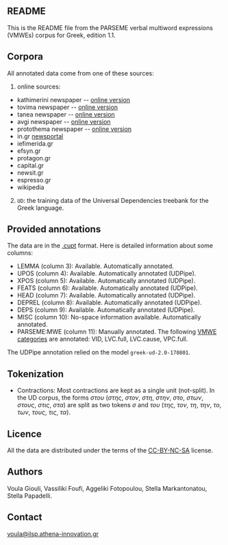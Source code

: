 README
------
This is the README file from the PARSEME verbal multiword expressions (VMWEs) corpus for Greek, edition 1.1.


Corpora
-------
All annotated data come from one of these sources:
1. online sources:
  * kathimerini newspaper -- [online version](http://www.kathimerini.gr)
  * tovima newspaper -- [online version](http://www.tovima.gr)
  * tanea newspaper -- [online version](http://www.tanea.gr)
  * avgi newspaper -- [online version](http://avgi.gr)
  * protothema newspaper -- [online version](http://protothema.gr)
  * in.gr [newsportal](http://www.in.gr)
  * iefimerida.gr
  * efsyn.gr
  * protagon.gr
  * capital.gr
  * newsit.gr
  * espresso.gr
  * wikipedia

2. `UD`: the training data of the Universal Dependencies treebank for the Greek language.


Provided annotations
--------------------
The data are in the [.cupt](http://multiword.sourceforge.net/cupt-format) format. Here is detailed information about some columns:

* LEMMA (column 3): Available. Automatically annotated.
* UPOS (column 4): Available. Automatically annotated (UDPipe).
* XPOS (column 5): Available. Automatically annotated (UDPipe).
* FEATS (column 6): Available. Automatically annotated (UDPipe).
* HEAD (column 7): Available. Automatically annotated (UDPipe).
* DEPREL (column 8): Available. Automatically annotated (UDPipe).
* DEPS (column 9): Available. Automatically annotated (UDPipe).
* MISC (column 10): No-space information available. Automatically annotated.
* PARSEME:MWE (column 11): Manually annotated. The following [VMWE categories](http://parsemefr.lif.univ-mrs.fr/parseme-st-guidelines/1.1/?page=030_Categories_of_VMWEs) are annotated: VID, LVC.full, LVC.cause, VPC.full. 

The UDPipe annotation relied on the model `greek-ud-2.0-170801`.


Tokenization
------------
* Contractions: Most contractions are kept as a single unit (not-split).  In the UD corpus, the forms _στου_ (_στης_, _στον_, _στη_, _στην_, _στο_, _στων_, _στους_, _στις_, _στα_) are split as two tokens _σ_ and _του_ (_της_, _τον_, _τη_, _την_, _το_, _των_, _τους_, _τις_, _τα_).


Licence
-------
All the data are distributed under the terms of the [CC-BY-NC-SA](https://creativecommons.org/licenses/by-nc-sa/4.0/) license.


Authors
-------
Voula Giouli, Vassiliki Foufi, Aggeliki Fotopoulou, Stella Markantonatou, Stella Papadelli.


Contact
-------
voula@ilsp.athena-innovation.gr
